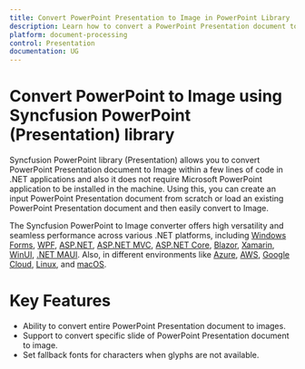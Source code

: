 ```yaml
---
title: Convert PowerPoint Presentation to Image in PowerPoint Library | Presentation | Syncfusion
description: Learn how to convert a PowerPoint Presentation document to Image using the Syncfusion PowerPoint (Presentation) library without Microsoft PowerPoint or interop dependencies.
platform: document-processing
control: Presentation
documentation: UG
---
```

# Convert PowerPoint to Image using Syncfusion PowerPoint (Presentation) library

Syncfusion PowerPoint library (Presentation) allows you to convert PowerPoint Presentation document to Image within a few lines of code in .NET applications and also it does not require Microsoft PowerPoint application to be installed in the machine. Using this, you can create an input PowerPoint Presentation document from scratch or load an existing PowerPoint Presentation document and then easily convert to Image.

The Syncfusion PowerPoint to Image converter offers high versatility and seamless performance across various .NET platforms, including [Windows Forms](https://help.syncfusion.com/document-processing/powerpoint/conversions/powerpoint-to-image/net/convert-powerpoint-to-image-in-windows-forms), [WPF](https://help.syncfusion.com/document-processing/powerpoint/conversions/powerpoint-to-image/net/convert-powerpoint-to-image-in-wpf), [ASP.NET](https://help.syncfusion.com/document-processing/powerpoint/conversions/powerpoint-to-image/net/convert-powerpoint-to-image-in-asp-net), [ASP.NET MVC](https://help.syncfusion.com/document-processing/powerpoint/conversions/powerpoint-to-image/net/convert-powerpoint-to-image-in-asp-net-mvc), [ASP.NET Core](https://help.syncfusion.com/document-processing/powerpoint/conversions/powerpoint-to-image/net/convert-powerpoint-to-image-in-asp-net-core), [Blazor](https://help.syncfusion.com/document-processing/powerpoint/conversions/powerpoint-to-image/net/convert-powerpoint-to-image-in-blazor), [Xamarin](https://help.syncfusion.com/document-processing/powerpoint/conversions/powerpoint-to-image/net/convert-powerpoint-to-image-in-xamarin), [WinUI](https://help.syncfusion.com/document-processing/powerpoint/conversions/powerpoint-to-image/net/convert-powerpoint-to-image-in-winui), [.NET MAUI](https://help.syncfusion.com/document-processing/powerpoint/conversions/powerpoint-to-image/net/convert-powerpoint-to-image-in-maui). Also, in different environments like [Azure](https://help.syncfusion.com/document-processing/powerpoint/conversions/powerpoint-to-image/net/convert-powerpoint-to-image-in-azure), [AWS](https://help.syncfusion.com/document-processing/powerpoint/conversions/powerpoint-to-image/net/convert-powerpoint-to-image-in-aws), [Google Cloud](https://help.syncfusion.com/document-processing/powerpoint/conversions/powerpoint-to-image/net/convert-powerpoint-to-image-in-google-cloud-platform), [Linux](https://help.syncfusion.com/document-processing/powerpoint/conversions/powerpoint-to-image/net/convert-powerpoint-to-image-in-linux), and [macOS](https://help.syncfusion.com/document-processing/powerpoint/conversions/powerpoint-to-image/net/convert-powerpoint-to-image-in-mac). 

# Key Features

* Ability to convert entire PowerPoint Presentation document to images.
* Support to convert specific slide of PowerPoint Presentation document to image.
* Set fallback fonts for characters when glyphs are not available.
